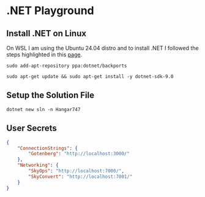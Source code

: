 # .NET Playground

## Install .NET on Linux

On WSL I am using the Ubuntu 24.04 distro and to install .NET I followed the steps highlighted in this [page](https://learn.microsoft.com/en-us/dotnet/core/install/linux-ubuntu-install?pivots=os-linux-ubuntu-2404&tabs=dotnet9).

```shell
sudo add-apt-repository ppa:dotnet/backports
```

```shell
sudo apt-get update && sudo apt-get install -y dotnet-sdk-9.0
```

## Setup the Solution File

```shell
dotnet new sln -n Hangar747
```

## User Secrets

```json
{
    "ConnectionStrings": {
        "Gotenberg": "http://localhost:3000/"
    },
    "Networking": {
        "SkyOps": "http://localhost:7000/",
        "SkyConvert": "http://localhost:7001/"
    }
}
```